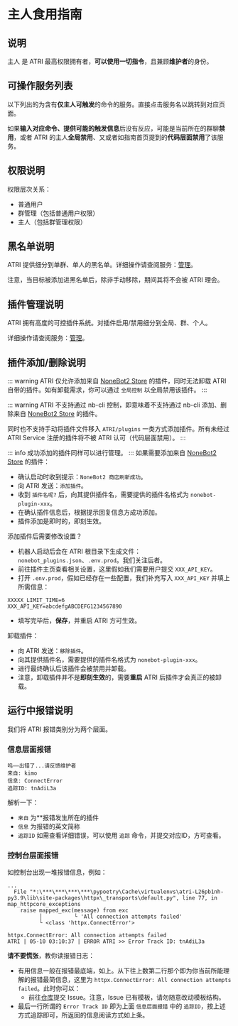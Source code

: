 # 主人食用指南

## 说明
主人 是 ATRI 最高权限拥有者，**可以使用一切指令**，且兼顾**维护者**的身份。

## 可操作服务列表
以下列出的为含有**仅主人可触发**的命令的服务。直接点击服务名以跳转到对应页面。

如果**输入对应命令、提供可能的触发信息**后没有反应，可能是当前所在的群聊**禁用**，或者 ATRI 的主人**全局禁用**、又或者如指南首页提到的**代码层面禁用**了该服务。

## 权限说明
权限层次关系：

- 普通用户
- 群管理（包括普通用户权限）
- 主人（包括群管理权限）

## 黑名单说明
ATRI 提供细分到单群、单人的黑名单。详细操作请查阅服务：[管理](../service/manage.md)。

注意，当目标被添加进黑名单后，除非手动移除，期间其将不会被 ATRI 理会。

## 插件管理说明
ATRI 拥有高度的可控插件系统。对插件启用/禁用细分到全局、群、个人。

详细操作请查阅服务：[管理](../service/manage.md)。

## 插件添加/删除说明
::: warning
ATRI 仅允许添加来自 [NoneBot2 Store](https://v2.nonebot.dev/store) 的插件，同时无法卸载 ATRI 自带的插件。如有卸载需求，你可以通过 `全局控制` 以全局禁用该插件。
:::

::: warning
ATRI 不支持通过 nb-cli 控制，即意味着不支持通过 nb-cli 添加、删除来自 [NoneBot2 Store](https://v2.nonebot.dev/store) 的插件。

同时也不支持手动将插件文件移入 `ATRI/plugins` 一类方式添加插件。所有未经过 ATRI Service 注册的插件将不被 ATRI 认可（代码层面禁用）。
:::

::: info
成功添加的插件同样可以进行管理。
:::
如果需要添加来自 [NoneBot2 Store](https://v2.nonebot.dev/store) 的插件：

- 确认启动时收到提示：`NoneBot2 商店刷新成功`。
- 向 ATRI 发送：`添加插件`。
- 收到 `插件名呢?` 后，向其提供插件名，需要提供的插件名格式为 `nonebot-plugin-xxx`。
- 在确认插件信息后，根据提示回复信息方成功添加。
- 插件添加是即时的，即刻生效。

添加插件后需要修改设置？

- 机器人启动后会在 ATRI 根目录下生成文件：`nonebot_plugins.json`、`.env.prod`。我们关注后者。
- 前往插件主页查看相关设置，这里假如我们需要用户提交 `XXX_API_KEY`。
- 打开 `.env.prod`，假如已经存在一些配置，我们补充写入 `XXX_API_KEY` 并填上所需信息：
```
XXXXX_LIMIT_TIME=6
XXX_API_KEY=abcdefgABCDEFG1234567890
```
- 填写完毕后，**保存**，并重启 ATRI 方可生效。

卸载插件：

- 向 ATRI 发送：`移除插件`。
- 向其提供插件名，需要提供的插件名格式为 `nonebot-plugin-xxx`。
- 进行最终确认后该插件会被禁用并卸载。
- 注意，卸载插件并不是**即刻生效**的，需要**重启** ATRI 后插件才会真正的被卸载。

## 运行中报错说明
我们将 ATRI 报错类别分为两个层面。

### 信息层面报错
```
呜——出错了...请反馈维护者
来自: kimo
信息: ConnectError
追踪ID: tnAdiL3a
```

解析一下：
- `来自` 为**报错发生所在的插件
- `信息` 为报错的英文简称
- `追踪ID` 如需查看详细错误，可以使用 `追踪` 命令，并提交对应ID，方可查看。

### 控制台层面报错
如控制台出现一堆报错信息，例如：
```
...
  File "*:\***\***\***\***\pypoetry\Cache\virtualenvs\atri-L26pb1nh-py3.9\lib\site-packages\httpx\_transports\default.py", line 77, in map_httpcore_exceptions
    raise mapped_exc(message) from exc
          │          └ 'All connection attempts failed'
          └ <class 'httpx.ConnectError'>

httpx.ConnectError: All connection attempts failed
ATRI | 05-10 03:10:37 | ERROR ATRI >> Error Track ID: tnAdiL3a
```
**请不要慌张**，教你读报错日志：

- 有用信息一般在报错最底端，如上。从下往上数第二行那个即为你当前所能理解的报错最简信息，这里为 `httpx.ConnectError: All connection attempts failed`。此时你可以：
    - 前往[仓库](https://github.com/lokyoh/ATRI-LK/issues)提交 Issue。注意，Issue 已有模板，请勿随意改动模板结构。
- 最后一行所谓的 `Error Track ID` 即为上面 `信息层面报错` 中的 `追踪ID`，按上述方式追踪即可，所返回的信息阅读方式如上条。
